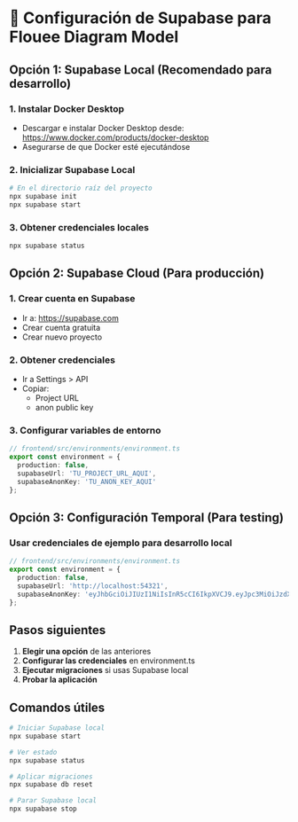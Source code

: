 # 🚀 Configuración de Supabase para Flouee Diagram Model

## Opción 1: Supabase Local (Recomendado para desarrollo)

### 1. Instalar Docker Desktop
- Descargar e instalar Docker Desktop desde: https://www.docker.com/products/docker-desktop
- Asegurarse de que Docker esté ejecutándose

### 2. Inicializar Supabase Local
```bash
# En el directorio raíz del proyecto
npx supabase init
npx supabase start
```

### 3. Obtener credenciales locales
```bash
npx supabase status
```

## Opción 2: Supabase Cloud (Para producción)

### 1. Crear cuenta en Supabase
- Ir a: https://supabase.com
- Crear cuenta gratuita
- Crear nuevo proyecto

### 2. Obtener credenciales
- Ir a Settings > API
- Copiar:
  - Project URL
  - anon public key

### 3. Configurar variables de entorno
```typescript
// frontend/src/environments/environment.ts
export const environment = {
  production: false,
  supabaseUrl: 'TU_PROJECT_URL_AQUI',
  supabaseAnonKey: 'TU_ANON_KEY_AQUI'
};
```

## Opción 3: Configuración Temporal (Para testing)

### Usar credenciales de ejemplo para desarrollo local
```typescript
// frontend/src/environments/environment.ts
export const environment = {
  production: false,
  supabaseUrl: 'http://localhost:54321',
  supabaseAnonKey: 'eyJhbGciOiJIUzI1NiIsInR5cCI6IkpXVCJ9.eyJpc3MiOiJzdXBhYmFzZS1kZW1vIiwicm9sZSI6ImFub24iLCJleHAiOjE5ODM4MTI5OTZ9.CRXP1A7WOeoJeXxjNni43kdQwgnWNReilDMblYTn_I0'
};
```

## Pasos siguientes

1. **Elegir una opción** de las anteriores
2. **Configurar las credenciales** en environment.ts
3. **Ejecutar migraciones** si usas Supabase local
4. **Probar la aplicación**

## Comandos útiles

```bash
# Iniciar Supabase local
npx supabase start

# Ver estado
npx supabase status

# Aplicar migraciones
npx supabase db reset

# Parar Supabase local
npx supabase stop
```
